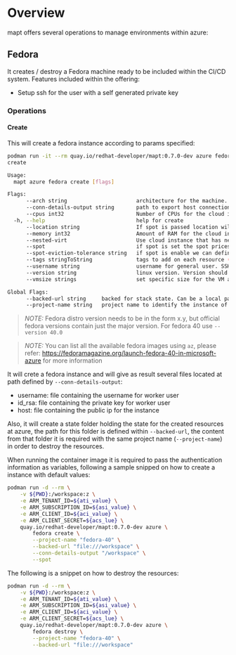 # Overview

mapt offers several operations to manage environments within azure:

## Fedora

It creates / destroy a Fedora machine ready to be included within the CI/CD system. Features included within the offering:

* Setup ssh for the user with a self generated private key

### Operations

#### Create

This will create a fedora instance according to params specified:

```bash
podman run -it --rm quay.io/redhat-developer/mapt:0.7.0-dev azure fedora create -h
create

Usage:
  mapt azure fedora create [flags]

Flags:
      --arch string                      architecture for the machine. Allowed x86_64 or arm64 (default "x86_64")
      --conn-details-output string       path to export host connection information (host, username and privateKey)
      --cpus int32                       Number of CPUs for the cloud instance (default 8)
  -h, --help                             help for create
      --location string                  If spot is passed location will be calculated based on spot results. Otherwise localtion will be used to create resources. (default "West US")
      --memory int32                     Amount of RAM for the cloud instance in GiB (default 64)
      --nested-virt                      Use cloud instance that has nested virtualization support
      --spot                             if spot is set the spot prices across all regions will be cheked and machine will be started on best spot option (price / eviction)
      --spot-eviction-tolerance string   if spot is enable we can define the minimum tolerance level of eviction. Allowed value are: lowest, low, medium, high or highest (default "lowest")
      --tags stringToString              tags to add on each resource (--tags name1=value1,name2=value2) (default [])
      --username string                  username for general user. SSH accessible + rdp with generated password (default "rhqp")
      --version string                   linux version. Version should be formated as X.Y (Major.minor) (default "40.0")
      --vmsize strings                   set specific size for the VM and ignore any CPUs, Memory and Arch parameters set. Type requires to allow nested virtualization

Global Flags:
      --backed-url string     backed for stack state. Can be a local path with format file:///path/subpath or s3 s3://existing-bucket
      --project-name string   project name to identify the instance of the stack
```
> *NOTE:* Fedora distro version needs to be in the form x.y, but official fedora versions contain just the major version. For fedora 40 use `--version 40.0`

> *NOTE:* You can list all the available fedora images using `az`, please refer: https://fedoramagazine.org/launch-fedora-40-in-microsoft-azure for more information

It will crete a fedora instance and will give as result several files located at path defined by `--conn-details-output`:


* username: file containing the username for worker user
* id_rsa: file containing the private key for worker user
* host: file containing the public ip for the instance

Also, it will create a state folder holding the state for the created resources at azure, the path for this folder is defined within `--backed-url`, the content from that folder it is required with the same project name (`--project-name`) in order to destroy the resources.

When running the container image it is required to pass the authentication information as variables, following a sample snipped on how to create
a instance with default values:

```bash
podman run -d --rm \
    -v ${PWD}:/workspace:z \
    -e ARM_TENANT_ID=${ati_value} \
    -e ARM_SUBSCRIPTION_ID=${asi_value} \
    -e ARM_CLIENT_ID=${aci_value} \
    -e ARM_CLIENT_SECRET=${acs_lue} \
    quay.io/redhat-developer/mapt:0.7.0-dev azure \
        fedora create \
        --project-name "fedora-40" \
        --backed-url "file:///workspace" \
        --conn-details-output "/workspace" \
        --spot
```

The following is a snippet on how to destroy the resources:

```bash
podman run -d --rm \
    -v ${PWD}:/workspace:z \
    -e ARM_TENANT_ID=${ati_value} \
    -e ARM_SUBSCRIPTION_ID=${asi_value} \
    -e ARM_CLIENT_ID=${aci_value} \
    -e ARM_CLIENT_SECRET=${acs_lue} \
    quay.io/redhat-developer/mapt:0.7.0-dev azure \
        fedora destroy \
        --project-name "fedora-40" \
        --backed-url "file:///workspace"
```

